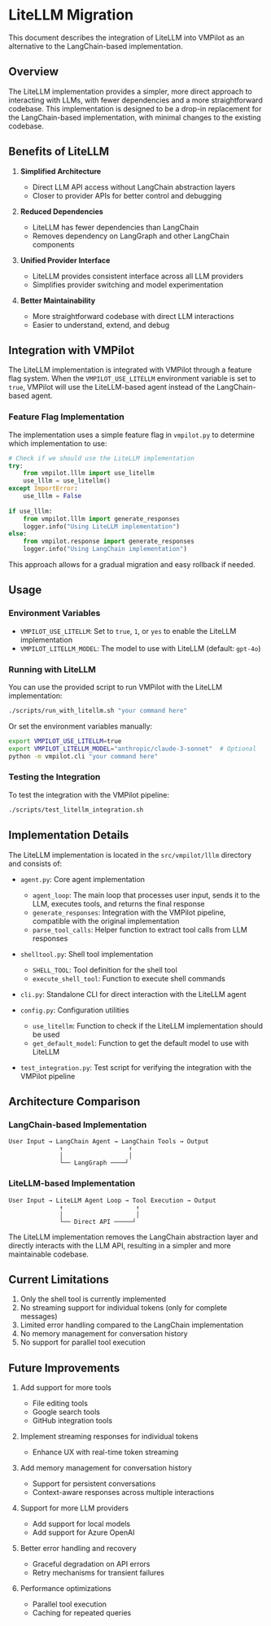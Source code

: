 # LiteLLM Migration

This document describes the integration of LiteLLM into VMPilot as an alternative to the LangChain-based implementation.

## Overview

The LiteLLM implementation provides a simpler, more direct approach to interacting with LLMs, with fewer dependencies and a more straightforward codebase. This implementation is designed to be a drop-in replacement for the LangChain-based implementation, with minimal changes to the existing codebase.

## Benefits of LiteLLM

1. **Simplified Architecture**
   - Direct LLM API access without LangChain abstraction layers
   - Closer to provider APIs for better control and debugging

2. **Reduced Dependencies**
   - LiteLLM has fewer dependencies than LangChain
   - Removes dependency on LangGraph and other LangChain components

3. **Unified Provider Interface**
   - LiteLLM provides consistent interface across all LLM providers
   - Simplifies provider switching and model experimentation

4. **Better Maintainability**
   - More straightforward codebase with direct LLM interactions
   - Easier to understand, extend, and debug

## Integration with VMPilot

The LiteLLM implementation is integrated with VMPilot through a feature flag system. When the `VMPILOT_USE_LITELLM` environment variable is set to `true`, VMPilot will use the LiteLLM-based agent instead of the LangChain-based agent.

### Feature Flag Implementation

The implementation uses a simple feature flag in `vmpilot.py` to determine which implementation to use:

```python
# Check if we should use the LiteLLM implementation
try:
    from vmpilot.lllm import use_litellm
    use_lllm = use_litellm()
except ImportError:
    use_lllm = False
    
if use_lllm:
    from vmpilot.lllm import generate_responses
    logger.info("Using LiteLLM implementation")
else:
    from vmpilot.response import generate_responses
    logger.info("Using LangChain implementation")
```

This approach allows for a gradual migration and easy rollback if needed.

## Usage

### Environment Variables

- `VMPILOT_USE_LITELLM`: Set to `true`, `1`, or `yes` to enable the LiteLLM implementation
- `VMPILOT_LITELLM_MODEL`: The model to use with LiteLLM (default: `gpt-4o`)

### Running with LiteLLM

You can use the provided script to run VMPilot with the LiteLLM implementation:

```bash
./scripts/run_with_litellm.sh "your command here"
```

Or set the environment variables manually:

```bash
export VMPILOT_USE_LITELLM=true
export VMPILOT_LITELLM_MODEL="anthropic/claude-3-sonnet"  # Optional
python -m vmpilot.cli "your command here"
```

### Testing the Integration

To test the integration with the VMPilot pipeline:

```bash
./scripts/test_litellm_integration.sh
```

## Implementation Details

The LiteLLM implementation is located in the `src/vmpilot/lllm` directory and consists of:

- `agent.py`: Core agent implementation
  - `agent_loop`: The main loop that processes user input, sends it to the LLM, executes tools, and returns the final response
  - `generate_responses`: Integration with the VMPilot pipeline, compatible with the original implementation
  - `parse_tool_calls`: Helper function to extract tool calls from LLM responses

- `shelltool.py`: Shell tool implementation
  - `SHELL_TOOL`: Tool definition for the shell tool
  - `execute_shell_tool`: Function to execute shell commands

- `cli.py`: Standalone CLI for direct interaction with the LiteLLM agent

- `config.py`: Configuration utilities
  - `use_litellm`: Function to check if the LiteLLM implementation should be used
  - `get_default_model`: Function to get the default model to use with LiteLLM

- `test_integration.py`: Test script for verifying the integration with the VMPilot pipeline

## Architecture Comparison

### LangChain-based Implementation

```
User Input → LangChain Agent → LangChain Tools → Output
              ↑                  ↑
              │                  │
              └── LangGraph ────┘
```

### LiteLLM-based Implementation

```
User Input → LiteLLM Agent Loop → Tool Execution → Output
              ↑                    ↑
              │                    │
              └── Direct API ─────┘
```

The LiteLLM implementation removes the LangChain abstraction layer and directly interacts with the LLM API, resulting in a simpler and more maintainable codebase.

## Current Limitations

1. Only the shell tool is currently implemented
2. No streaming support for individual tokens (only for complete messages)
3. Limited error handling compared to the LangChain implementation
4. No memory management for conversation history
5. No support for parallel tool execution

## Future Improvements

1. Add support for more tools
   - File editing tools
   - Google search tools
   - GitHub integration tools

2. Implement streaming responses for individual tokens
   - Enhance UX with real-time token streaming

3. Add memory management for conversation history
   - Support for persistent conversations
   - Context-aware responses across multiple interactions

4. Support for more LLM providers
   - Add support for local models
   - Add support for Azure OpenAI

5. Better error handling and recovery
   - Graceful degradation on API errors
   - Retry mechanisms for transient failures

6. Performance optimizations
   - Parallel tool execution
   - Caching for repeated queries
